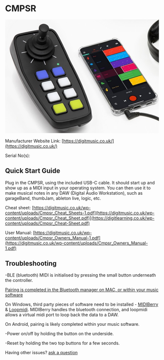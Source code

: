 # CMPSR

![CMPSR](<CMPSR.jpg>)

Manufacturer Website Link: [https://digitmusic.co.uk/](https://digitmusic.co.uk/)

Serial No(s): 

## Quick Start Guide

Plug in the CMPSR, using the included USB-C cable. It should start up and show up as a MIDI input in your operating system. 
You can then use it to make musical notes in any DAW (Digital Audio Workstation), such as garageBand, thumbJam, ableton live, logic, etc.

Cheat sheet: [https://digitmusic.co.uk/wp-content/uploads/Cmpsr_Cheat_Sheets-1.pdf](https://digitmusic.co.uk/wp-content/uploads/Cmpsr_Cheat_Sheet.pdf)](https://digitlearning.co.uk/wp-content/uploads/Cmpsr_Cheat-Sheet.pdf)

User Manual: [https://digitmusic.co.uk/wp-content/uploads/Cmpsr_Owners_Manual-1.pdf](https://digitmusic.co.uk/wp-content/uploads/Cmpsr_Owners_Manual-1.pdf)

## Troubleshooting

-BLE (bluetooth) MIDI is initialised by pressing the small button underneath the controller. 

[Pairing is completed in the Bluetooth manager on MAC, or within your music software](https://support.apple.com/en-gb/guide/audio-midi-setup/ams33f013765/mac)

On Windows, third party pieces of software need to be installed - [MIDIBerry](https://apps.microsoft.com/detail/9n39720h2m05) & [Loopmidi](https://www.tobias-erichsen.de/software/loopmidi.html). MIDIBerry handles the bluetooth connection, and loopmidi allows a virtual midi port to loop back the data to a DAW.

On Android, pairing is likely completed within your music software.

-Power on/off by holding the button on the underside.

-Reset by holding the two top buttons for a few seconds.

Having other issues? [ask a question](<mailto:ChrisBall@omnimusic.org.uk>)
